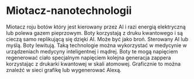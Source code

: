 # Miotacz-nanotechnologii
Miotacz roju botów który jest kierowany przez AI i razi energią elektryczną lub polewa gazem pieprzowym. Boty korzystają z druku kwantowego i są cieczą samo replikującą się dzięki AI. Może być jako broń. Sterowany AI lub myślą. Boty lewitują. 
Taką technologie można wykorzystać w medycynie w urządzeniach medycyny inteligentnej i mądrej. Boty te mogą napięciem regenerować ciało specjalnym napięciem kolejna generacja zappera korzystając z drukarki kwantowej w skali atomowej. Graficznie to można znaleźć w sieci grafikę lub wygenerować Alexą.
